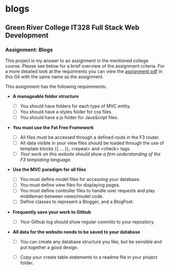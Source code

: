 # blogs
## Green River College IT328 Full Stack Web Development
### Assignment: Blogs

This project is my answer to an assignment in the mentioned college course.  Please see below for a brief overview of the assignment criteria.  For a more detailed look at the requirments you can view the [assignment pdf](IT328%20Blogs%20Assignment.pdf) in this Git with the same name as the assignment.

This assignment has the following requirements:

- **A manageable folder structure**
  - [ ] You should have folders for each type of MVC entity.
  - [ ] You should have a styles folder for css files.
  - [ ] You should have a js folder for JavaScript files.

- **You must use the Fat Free Framework**
  - [ ] All files must be accessed through a defined route in the F3 router.
  - [ ] All data visible in your view files should be loaded through the use of template blocks {{ ... }}, &lt;repeat&gt; and &lt;check&gt; tags.
  - [ ] _Your work on this website should show a firm understanding of the F3 templating language._

- **Use the MVC paradigm for all files**

  - [ ] You must define model files for accessing your database.
  - [ ] You must define view files for displaying pages.
  - [ ] You must define controller files to handle user requests and play middleman between views/model code.
  - [ ] Define classes to represent a Blogger, and a BlogPost.

- **Frequently save your work to Github**

  - [ ] Your Github log should show regular commits to your repository.

- **All data for the website needs to be saved to your database**

  - [ ] You can create any database structure you like, but be sensible and put together a good design.
  - [ ] Copy your create table statements to a readme file in your project folder.

